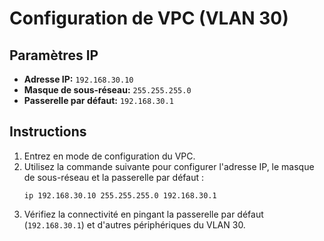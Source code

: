 # Configuration de VPC (VLAN 30)

## Paramètres IP
- **Adresse IP:** `192.168.30.10`
- **Masque de sous-réseau:** `255.255.255.0`
- **Passerelle par défaut:** `192.168.30.1`

## Instructions
1. Entrez en mode de configuration du VPC.
2. Utilisez la commande suivante pour configurer l'adresse IP, le masque de sous-réseau et la passerelle par défaut :
   ```
   ip 192.168.30.10 255.255.255.0 192.168.30.1
   ```
3. Vérifiez la connectivité en pingant la passerelle par défaut (`192.168.30.1`) et d'autres périphériques du VLAN 30.
